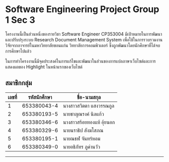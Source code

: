 # **Software Engineering Project Group 1 Sec 3**

โครงงานนี้เป็นส่วนหนึ่งของรายวิชา Software Engineer CP353004 มีเป้าหมายในการพัฒนาและปรับปรุงระบบ Research Document Management System เพื่อใช้ในการรวบรวมงานวิจัยจากอาจารย์ในมหาวิทยาลัยขอนแก่น วิทยาลัยการคอมพิวเตอร์ ซึ่งถูกพัฒนาโดยนักศึกษาที่ได้จบการศึกษาไปแล้ว

ในการทำโครงงานนี้มีจุดประสงค์ในการแก้ไขและพัฒนาในส่วนของการแปลภาษาเว็บไซต์และการแสดงผลของ Highlight ในหน้าแรกของเว็บไซต์

## **สมาชิกกลุ่ม**
| เลขที่ | รหัสนักศึกษา  | ชื่อ-นามสกุล                     |
|-----|-------------|----------------------------------|
| 1   | 653380043-4 | นางสาวสวิตตา แสงวรรณกูล          |
| 2   | 653380193-5 | นายชาญณรงค์ นิลแก้ว              |
| 3   | 653380346-6 | นางสาวสร้อยทองแท้ อุ้ยนอก          |
| 4   | 653380329-6 | นายนราธิป สังฆโสภณ               |
| 5   | 653380195-1 | นายณธฬ จันทร์หอม                |
| 6   | 653380349-0 | นายอธิภัทร ภูด่านวัว                |
---
